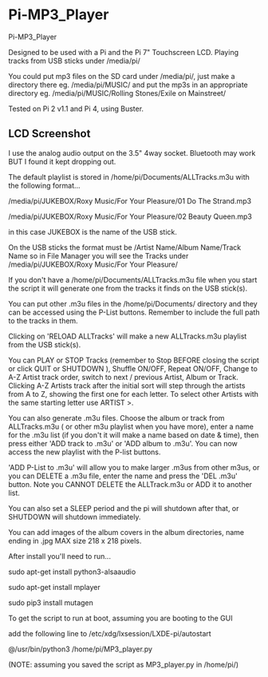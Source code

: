 # Pi-MP3_Player
Pi-MP3_Player

Designed to be used with a Pi and the Pi 7" Touchscreen LCD. Playing tracks from USB sticks under /media/pi/

You could put mp3 files on the SD card under /media/pi/, just make a directory there eg. /media/pi/MUSIC/ and put the mp3s in an appropriate directory eg. /media/pi/MUSIC/Rolling Stones/Exile on Mainstreet/

Tested on Pi 2 v1.1 and Pi 4, using Buster.

## LCD Screenshot



I use the analog audio output on the 3.5" 4way socket. Bluetooth may work BUT I found it kept dropping out.

The default playlist is stored in /home/pi/Documents/ALLTracks.m3u with the following format...

/media/pi/JUKEBOX/Roxy Music/For Your Pleasure/01 Do The Strand.mp3

/media/pi/JUKEBOX/Roxy Music/For Your Pleasure/02 Beauty Queen.mp3

in this case JUKEBOX is the name of the USB stick. 

On the USB sticks the format must be /Artist Name/Album Name/Track Name 
so in File Manager you will see the Tracks under /media/pi/JUKEBOX/Roxy Music/For Your Pleasure/

If you don't have a /home/pi/Documents/ALLTracks.m3u file when you start the script it will generate one from the tracks it finds on the USB stick(s).

You can put other .m3u files in the /home/pi/Documents/ directory and they can be accessed using the P-List buttons.
Remember to include the full path to the tracks in them.

Clicking on 'RELOAD ALLTracks' will make a new ALLTracks.m3u playlist from the USB stick(s).

You can PLAY or STOP Tracks (remember to Stop BEFORE closing the script or click QUIT or SHUTDOWN ), Shuffle ON/OFF, Repeat ON/OFF, Change to A-Z Artist track order, switch to next / previous Artist, Album or Track.
Clicking A-Z Artists track after the initial sort will step through the artists from A to Z, showing the first one for each letter. To select other Artists with the same starting letter use ARTIST >.

You can also generate .m3u files. Choose the album or track from ALLTracks.m3u ( or other m3u playlist when you have more), enter a name for the .m3u list (if you don't it will make a name based on date & time), then press either 'ADD track to .m3u' or 'ADD album to .m3u'. You can now access the new playlist with the P-list buttons. 

'ADD P-List to .m3u' will allow you to make larger .m3us from other m3us, or you can DELETE a .m3u file, enter the name and press the 'DEL .m3u' button. Note you CANNOT DELETE the ALLTrack.m3u or ADD it to another list.

You can also set a SLEEP period and the pi will shutdown after that, or SHUTDOWN will shutdown immediately.

You can add images of the album covers in the album directories, name ending in .jpg MAX size 218 x 218 pixels.

After install you'll need to run...

sudo apt-get install python3-alsaaudio

sudo apt-get install mplayer

sudo pip3 install mutagen

To get the script to run at boot, assuming you are booting to the GUI

add the following line to /etc/xdg/lxsession/LXDE-pi/autostart

@/usr/bin/python3 /home/pi/MP3_player.py 

(NOTE: assuming you saved the script as MP3_player.py in /home/pi/)
